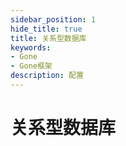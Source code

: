 ```yaml
---
sidebar_position: 1
hide_title: true
title: 关系型数据库
keywords:
- Gone
- Gone框架
description: 配置
---
```


# 关系型数据库
